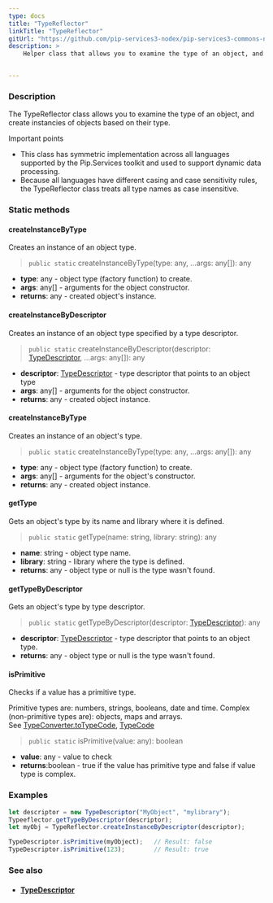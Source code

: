 ```yaml
---
type: docs
title: "TypeReflector"
linkTitle: "TypeReflector"
gitUrl: "https://github.com/pip-services3-nodex/pip-services3-commons-nodex"
description: >
    Helper class that allows you to examine the type of an object, and create instancies of objects based on their type.


---
```


### Description

The TypeReflector class allows you to examine the type of an object, and create instancies of objects based on their type.

Important points

- This class has symmetric implementation across all languages supported by the Pip.Services toolkit and used to support dynamic data processing.
- Because all languages have different casing and case sensitivity rules, the TypeReflector class treats all type names as case insensitive.



### Static methods

#### createInstanceByType
Creates an instance of an object type.

> `public static` createInstanceByType(type: any, ...args: any[]): any

- **type**: any - object type (factory function) to create.
- **args**: any[] - arguments for the object constructor.
- **returns**: any - created object's instance.

#### createInstanceByDescriptor
Creates an instance of an object type specified by a type descriptor.

> `public static` createInstanceByDescriptor(descriptor: [TypeDescriptor](../type_descriptor), ...args: any[]): any

- **descriptor**: [TypeDescriptor](../type_descriptor) - type descriptor that points to an object type
- **args**: any[] - arguments for the object constructor.
- **returns**: any - created object instance.

#### createInstanceByType
Creates an instance of an object's type.

> `public static` createInstanceByType(type: any, ...args: any[]): any

- **type**: any - object type (factory function) to create.
- **args**: any[] - arguments for the object's constructor.
- **returns**: any - created object instance.


#### getType
Gets an object's type by its name and library where it is defined.

> `public static` getType(name: string, library: string): any 

- **name**: string - object type name.
- **library**: string - library where the type is defined.
- **returns**: any - object type or null is the type wasn't found.

#### getTypeByDescriptor
Gets an object's type by type descriptor.

> `public static` getTypeByDescriptor(descriptor: [TypeDescriptor](../type_descriptor)): any 

- **descriptor**: [TypeDescriptor](../type_descriptor) - type descriptor that points to an object type.
- **returns**: any - object type or null is the type wasn't found.

#### isPrimitive
Checks if a value has a primitive type.

Primitive types are: numbers, strings, booleans, date and time.
Complex (non-primitive types are): objects, maps and arrays.  
See [TypeConverter.toTypeCode](../../convert/type_converter/#totypecode), [TypeCode](../../convert/type_code)

> `public static` isPrimitive(value: any): boolean 

- **value**: any - value to check
- **returns**:boolean - true if the value has primitive type and false if value type is complex.

### Examples

```typescript
let descriptor = new TypeDescriptor("MyObject", "mylibrary");
Typeeflector.getTypeByDescriptor(descriptor);
let myObj = TypeReflector.createInstanceByDescriptor(descriptor);

TypeDescriptor.isPrimitive(myObject);   // Result: false
TypeDescriptor.isPrimitive(123);        // Result: true

```

### See also
- #### [TypeDescriptor](../type_descriptor)
